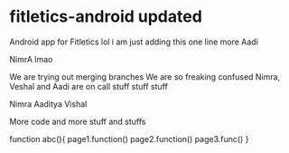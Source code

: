 # fitletics-android updated
Android app for Fitletics
lol
i am just adding this one line more
Aadi

NimrA
lmao

We are trying out merging branches
We are so freaking confused
Nimra, Veshal and Aadi are on call
stuff stuff stuff

Nimra
Aaditya 
Vishal

More code and more stuff and stuffs

function abc(){
    page1.function()
    page2.function()
    page3.func()
}